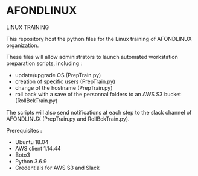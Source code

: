 # AFONDLINUX
LINUX TRAINING

This repository host the python files for the Linux training of AFONDLINUX organization.

These files will allow administrators to launch automated workstation preparation scripts, including :

- update/upgrade OS (PrepTrain.py)
- creation of specific users (PrepTrain.py)
- change of the hostname (PrepTrain.py)
- roll back with a save of the personnal folders to an AWS S3 bucket (RollBckTrain.py)

The scripts will also send notifications at each step to the slack channel of AFONDLINUX (PrepTrain.py and RollBckTrain.py).

Prerequisites :

- Ubuntu 18.04
- AWS client 1.14.44
- Boto3
- Python 3.6.9
- Credentials for AWS S3 and Slack


